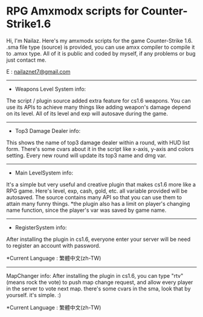 # RPG Amxmodx scripts for Counter-Strike1.6
Hi, I'm Nailaz.
Here's my amxmodx scripts for the game Counter-Strike 1.6.
.sma file type (source) is provided, you can use amxx compiler to compile it to .amxx type.
All of it is public and coded by myself,
if any problems or bug just contact me.

E : nailaznet7@gmail.com

------------------------------------
- Weapons Level System info:

The script / plugin source added extra feature for cs1.6 weapons.
You can use its APIs to achieve many things like adding weapon's damage depend on its level.
All of its level and exp will autosave during the game. 

------------------------------------

- Top3 Damage Dealer info:

This shows the name of top3 damage dealer within a round, with HUD list form.
There's some cvars about it in the script like x-axis, y-axis and colors setting.
Every new round will update its top3 name and dmg var.

------------------------------------

- Main LevelSystem info:

It's a simple but very useful and creative plugin that makes cs1.6 more like a RPG game.
Here's level, exp, cash, gold, etc. all variable provided will be autosaved.
The source contains many API so that you can use them to attain many funny things.
*the plugin also has a limit on player's changing name function, since the player's var was saved by game name.

------------------------------------

- RegisterSystem info:

After installing the plugin in cs1.6, everyone enter your server will be need to register
an account with password.

*Current Language : 繁體中文(zh-TW)

------------------------------------

MapChanger info:
After installing the plugin in cs1.6, you can type "rtv" (means rock the vote) to
push map change request, and allow every player in the server to vote next map.
there's some cvars in the sma, look that by yourself. it's simple. :)

*Current Language : 繁體中文(zh-TW)
